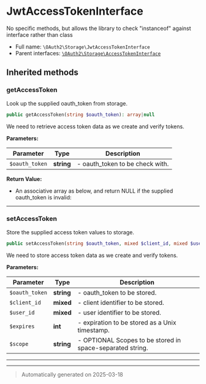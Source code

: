 
# JwtAccessTokenInterface

No specific methods, but allows the library to check "instanceof"
against interface rather than class



* Full name: `\OAuth2\Storage\JwtAccessTokenInterface`
* Parent interfaces: [`\OAuth2\Storage\AccessTokenInterface`](./AccessTokenInterface.md)




## Inherited methods


### getAccessToken

Look up the supplied oauth_token from storage.

```php
public getAccessToken(string $oauth_token): array|null
```

We need to retrieve access token data as we create and verify tokens.






**Parameters:**

| Parameter | Type | Description |
|-----------|------|-------------|
| `$oauth_token` | **string** | - oauth_token to be check with. |


**Return Value:**

- An associative array as below, and return NULL if the supplied oauth_token is invalid:




***

### setAccessToken

Store the supplied access token values to storage.

```php
public setAccessToken(string $oauth_token, mixed $client_id, mixed $user_id, int $expires, string $scope = null): mixed
```

We need to store access token data as we create and verify tokens.






**Parameters:**

| Parameter | Type | Description |
|-----------|------|-------------|
| `$oauth_token` | **string** | - oauth_token to be stored. |
| `$client_id` | **mixed** | - client identifier to be stored. |
| `$user_id` | **mixed** | - user identifier to be stored. |
| `$expires` | **int** | - expiration to be stored as a Unix timestamp. |
| `$scope` | **string** | - OPTIONAL Scopes to be stored in space-separated string. |





***


***
> Automatically generated on 2025-03-18
